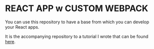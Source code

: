 # REACT APP w CUSTOM WEBPACK

You can use this repository to have a base from which you can develop your React apps.

It is the accompanying repository to a tutorial I wrote that can be found [here](https://mariosaraiva.com/react/2019/10/14/react-app-with-webpack-from-scratch.html).
